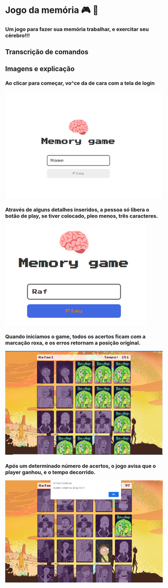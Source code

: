 # Jogo da memória :video_game:  :brain:
### Um jogo para fazer sua memória trabalhar, e exercitar seu cérebro!!!


## Transcrição de comandos

## Imagens e explicação


### Ao clicar para começar, vo^ce da de cara com a tela de login
![Tela de login](./images/tela%20de%20login-inicio.png)

### Através de alguns detalhes inseridos, a pessoa só libera o botão de play, se tiver colocado, pleo menos, três caracteres.

![Login desbloqueando o play](./images/login-digitando.png)

### Quando iniciamos o game, todos os acertos ficam com a marcação roxa, e os erros retornam a posição original.
![Jogando](./images/tela_acao_jogando.png)

### Após um determinado número de acertos, o jogo avisa que o player ganhou, e o tempo decorrido.
![Tela de login](./images/tempo%20final.png)
